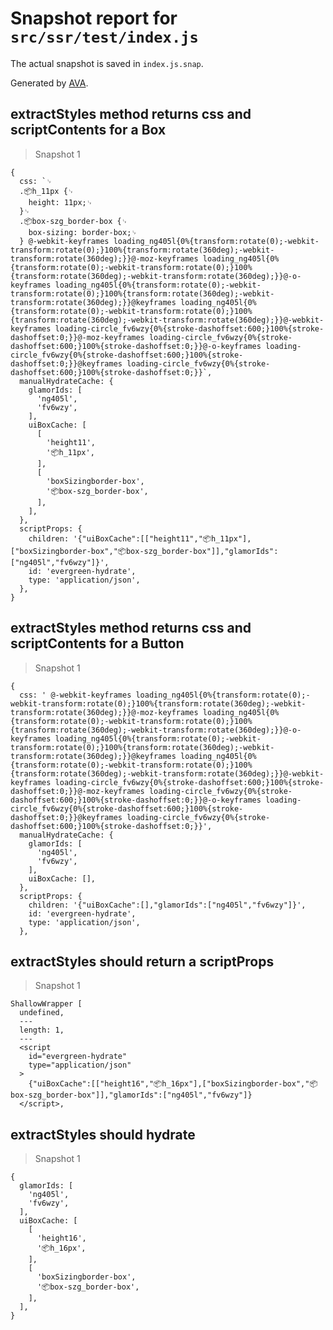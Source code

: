 # Snapshot report for `src/ssr/test/index.js`

The actual snapshot is saved in `index.js.snap`.

Generated by [AVA](https://ava.li).

## extractStyles method returns css and scriptContents for a Box

> Snapshot 1

    {
      css: `␊
      .📦h_11px {␊
        height: 11px;␊
      }␊
      .📦box-szg_border-box {␊
        box-sizing: border-box;␊
      } @-webkit-keyframes loading_ng405l{0%{transform:rotate(0);-webkit-transform:rotate(0);}100%{transform:rotate(360deg);-webkit-transform:rotate(360deg);}}@-moz-keyframes loading_ng405l{0%{transform:rotate(0);-webkit-transform:rotate(0);}100%{transform:rotate(360deg);-webkit-transform:rotate(360deg);}}@-o-keyframes loading_ng405l{0%{transform:rotate(0);-webkit-transform:rotate(0);}100%{transform:rotate(360deg);-webkit-transform:rotate(360deg);}}@keyframes loading_ng405l{0%{transform:rotate(0);-webkit-transform:rotate(0);}100%{transform:rotate(360deg);-webkit-transform:rotate(360deg);}}@-webkit-keyframes loading-circle_fv6wzy{0%{stroke-dashoffset:600;}100%{stroke-dashoffset:0;}}@-moz-keyframes loading-circle_fv6wzy{0%{stroke-dashoffset:600;}100%{stroke-dashoffset:0;}}@-o-keyframes loading-circle_fv6wzy{0%{stroke-dashoffset:600;}100%{stroke-dashoffset:0;}}@keyframes loading-circle_fv6wzy{0%{stroke-dashoffset:600;}100%{stroke-dashoffset:0;}}`,
      manualHydrateCache: {
        glamorIds: [
          'ng405l',
          'fv6wzy',
        ],
        uiBoxCache: [
          [
            'height11',
            '📦h_11px',
          ],
          [
            'boxSizingborder-box',
            '📦box-szg_border-box',
          ],
        ],
      },
      scriptProps: {
        children: '{"uiBoxCache":[["height11","📦h_11px"],["boxSizingborder-box","📦box-szg_border-box"]],"glamorIds":["ng405l","fv6wzy"]}',
        id: 'evergreen-hydrate',
        type: 'application/json',
      },
    }

## extractStyles method returns css and scriptContents for a Button

> Snapshot 1

    {
      css: ' @-webkit-keyframes loading_ng405l{0%{transform:rotate(0);-webkit-transform:rotate(0);}100%{transform:rotate(360deg);-webkit-transform:rotate(360deg);}}@-moz-keyframes loading_ng405l{0%{transform:rotate(0);-webkit-transform:rotate(0);}100%{transform:rotate(360deg);-webkit-transform:rotate(360deg);}}@-o-keyframes loading_ng405l{0%{transform:rotate(0);-webkit-transform:rotate(0);}100%{transform:rotate(360deg);-webkit-transform:rotate(360deg);}}@keyframes loading_ng405l{0%{transform:rotate(0);-webkit-transform:rotate(0);}100%{transform:rotate(360deg);-webkit-transform:rotate(360deg);}}@-webkit-keyframes loading-circle_fv6wzy{0%{stroke-dashoffset:600;}100%{stroke-dashoffset:0;}}@-moz-keyframes loading-circle_fv6wzy{0%{stroke-dashoffset:600;}100%{stroke-dashoffset:0;}}@-o-keyframes loading-circle_fv6wzy{0%{stroke-dashoffset:600;}100%{stroke-dashoffset:0;}}@keyframes loading-circle_fv6wzy{0%{stroke-dashoffset:600;}100%{stroke-dashoffset:0;}}',
      manualHydrateCache: {
        glamorIds: [
          'ng405l',
          'fv6wzy',
        ],
        uiBoxCache: [],
      },
      scriptProps: {
        children: '{"uiBoxCache":[],"glamorIds":["ng405l","fv6wzy"]}',
        id: 'evergreen-hydrate',
        type: 'application/json',
      },

## extractStyles should return a scriptProps

> Snapshot 1

    ShallowWrapper [
      undefined,
      ---
      length: 1,
      ---
      <script
        id="evergreen-hydrate"
        type="application/json"
      >
        {"uiBoxCache":[["height16","📦h_16px"],["boxSizingborder-box","📦box-szg_border-box"]],"glamorIds":["ng405l","fv6wzy"]}
      </script>,

## extractStyles should hydrate

> Snapshot 1

    {
      glamorIds: [
        'ng405l',
        'fv6wzy',
      ],
      uiBoxCache: [
        [
          'height16',
          '📦h_16px',
        ],
        [
          'boxSizingborder-box',
          '📦box-szg_border-box',
        ],
      ],
    }
